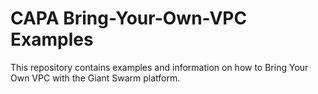 # CAPA Bring-Your-Own-VPC Examples

This repository contains examples and information on how to Bring Your Own VPC with the Giant Swarm platform.
